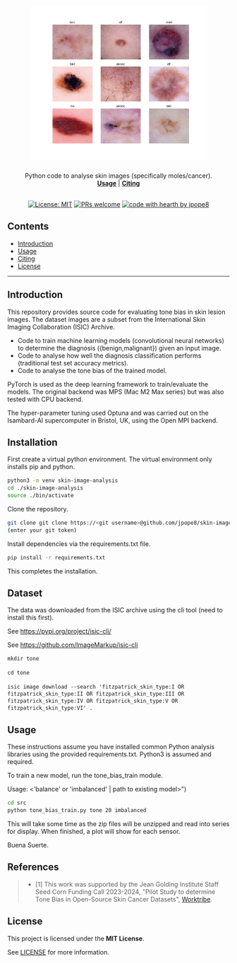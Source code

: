 <h1 align="center">
  <a href="https://github.com/jpope8/skin-image-analysis">
    <!-- Please provide path to your logo here -->
    <img src="docs/images/ham_images.png" alt="Logo" width="400" height="350">
  </a>
</h1>

<div align="center">
  Python code to analyse skin images (specifically moles/cancer).
  <br />
  <a href="#usage"><strong>Usage</strong></a> | <a href="#citing"><strong>Citing</strong></a>
  <br />
  <!--
  <br />
  <a href="https://github.com/jpope8/synergia-datadrift-dataset/issues/new?assignees=&labels=bug&template=01_BUG_REPORT.md&title=bug%3A+">Report a Bug</a>
  ·
  <a href="https://github.com/jpope8/synergia-datadrift-dataset/issues/new?assignees=&labels=enhancement&template=02_FEATURE_REQUEST.md&title=feat%3A+">Request a Feature</a>
  .
  <a href="https://github.com/jpope8/synergia-datadrift-dataset/issues/new?assignees=&labels=question&template=04_SUPPORT_QUESTION.md&title=support%3A+">Ask a Question</a>
  -->
</div>

<div align="center">
<br />

[![License: MIT](https://img.shields.io/badge/License-MIT-yellow.svg)](LICENSE)
[![PRs welcome](https://img.shields.io/badge/PRs-welcome-ff69b4.svg?style=flat-square)](https://github.com/jpope8/container-escape-analysis/issues?q=is%3Aissue+is%3Aopen+label%3A%22help+wanted%22)
[![code with hearth by jpope8](https://img.shields.io/badge/%3C%2F%3E%20with%20%E2%99%A5%20by-jpope8-ff1414.svg?style=flat-square)](https://github.com/jpope8)

</div>


## Contents

- [Introduction](#introduction)
- [Usage](#usage)
- [Citing](#citing)
- [License](#license)


---


## Introduction

This repository provides source code for evaluating tone bias in skin lesion images. The dataset images are a subset from the International Skin Imaging Collaboration (ISIC) Archive.

* Code to train machine learning models (convolutional neural networks) to determine the diagnosis ({benign,malignant}) given an input image.
* Code to analyse how well the diagnosis classification performs (traditional test set accuracy metrics).
* Code to analyse the tone bias of the trained model.

PyTorch is used as the deep learning framework to train/evaluate the models.  The original backend was MPS (Mac M2 Max series) but was also tested with CPU backend.

The hyper-parameter tuning used Optuna and was carried out on the Isambard-AI supercomputer in Bristol, UK, using the Open MPI backend.

## Installation

First create a virtual python environment.  The virtual environment only installs pip and python.

```bash
python3 -m venv skin-image-analysis
cd ./skin-image-analysis
source ./bin/activate
```

Clone the repository.

```bash
git clone git clone https://<git username>@github.com/jpope8/skin-image-analysis.git
(enter your git token)
```

Install dependencies via the requirements.txt file.

```bash
pip install -r requirements.txt 
```

This completes the installation.

## Dataset

The data was downloaded from the ISIC archive using the cli tool (need to install this first).

See https://pypi.org/project/isic-cli/

See https://github.com/ImageMarkup/isic-cli

```
mkdir tone

cd tone

isic image download --search 'fitzpatrick_skin_type:I OR fitzpatrick_skin_type:II OR fitzpatrick_skin_type:III OR fitzpatrick_skin_type:IV OR fitzpatrick_skin_type:V OR fitzpatrick_skin_type:VI' .
```


## Usage

These instructions assume you have installed common Python analysis libraries using the provided requirements.txt.  Python3 is assumed and required.


To train a new model, run the tone_bias_train module.

Usage: <root directory of ISIC images> <number of epochs for training> <'balance' or 'imbalanced' | path to existing model>")

```bash
cd src
python tone_bias_train.py tone 20 imbalanced
```

This will take some time as the zip files will be unzipped and read into series for display.  When finished, a plot will show for each sensor.

Buena Suerte.


## References
> - [1] This work was supported by the Jean Golding Institute Staff Seed Corn Funding Call 2023-2024, "Pilot Study to determine Tone Bias in Open-Source Skin Cancer Datasets", [Worktribe](2397644).

## License

This project is licensed under the **MIT License**.

See [LICENSE](LICENSE) for more information.
